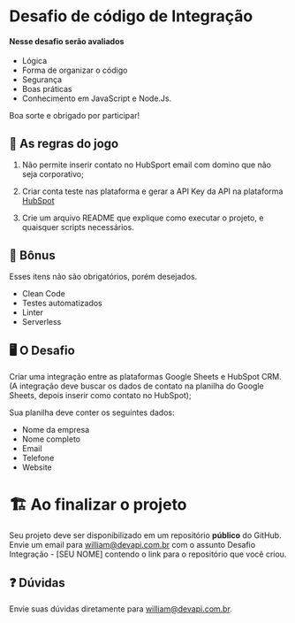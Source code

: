 # Desafio de código de Integração

#### Nesse desafio serão avaliados

- Lógica
- Forma de organizar o código
- Segurança
- Boas práticas
- Conhecimento em JavaScript e Node.Js.

Boa sorte e obrigado por participar!

## 🚨 As regras do jogo

1. Não permite inserir contato no HubSport email com domino que não seja corporativo;

2. Criar conta teste nas plataforma e gerar a API Key da API na plataforma [HubSpot](https://knowledge.hubspot.com/pt/integrations/how-do-i-get-my-hubspot-api-key#:~:text=Na%20sua%20conta%20da%20HubSpot,em%20Gerar%20chave%20de%20API.)

3. Crie um arquivo README que explique como executar o projeto, e quaisquer scripts necessários.

## 🎁 Bônus

Esses itens não são obrigatórios, porém desejados.

- Clean Code
- Testes automatizados
- Linter
- Serverless

## 🖥 O Desafio

Criar uma integração entre as plataformas Google Sheets e HubSpot CRM. (A integração deve buscar os dados de contato na planilha do Google Sheets, depois inserir como contato no HubSpot);

Sua planilha deve conter os seguintes dados:

- Nome da empresa
- Nome completo
- Email
- Telefone
- Website

# 🏗 Ao finalizar o projeto

Seu projeto deve ser disponibilizado em um repositório **público** do GitHub.
Envie um email para william@devapi.com.br com o assunto Desafio Integração - [SEU NOME] contendo o link para o repositório que você criou.

## :question: Dúvidas

Envie suas dúvidas diretamente para william@devapi.com.br.
